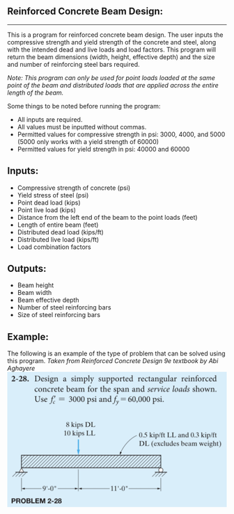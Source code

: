 Reinforced Concrete Beam Design:
-------------
-------------

This is a program for reinforced concrete beam design.
The user inputs the compressive strength and yield strength of the concrete and steel,
along with the intended dead and live loads and load factors.
This program will return the beam dimensions (width, height, effective depth)
and the size and number of reinforcing steel bars required.

*Note: This program can only be used for point loads loaded at the same point of the beam and distributed loads that are applied across the entire length of the beam.*

Some things to be noted before running the program:

- All inputs are required.
- All values must be inputted without commas.
- Permitted values for compressive strength in psi:
  3000, 4000, and 5000 (5000 only works with a yield strength of 60000)
- Permitted values for yield strength in psi:
  40000 and 60000


Inputs:
------

- Compressive strength of concrete (psi)
- Yield stress of steel (psi)
- Point dead load (kips)
- Point live load (kips)
- Distance from the left end of the beam to the point loads (feet)
- Length of entire beam (feet)
- Distributed dead load (kips/ft)
- Distributed live load (kips/ft)
- Load combination factors


Outputs:
------

- Beam height
- Beam width
- Beam effective depth
- Number of steel reinforcing bars
- Size of steel reinforcing bars


Example:
-----
The following is an example of the type of problem that can be solved using this program.
*Taken from Reinforced Concrete Design 9e textbook by Abi Aghayere*
![PythonExample](PythonExample.png)
